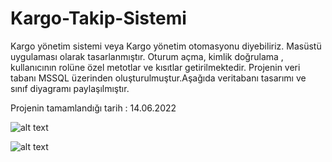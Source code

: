 # Kargo-Takip-Sistemi

Kargo yönetim sistemi veya Kargo yönetim otomasyonu diyebiliriz. Masüstü uygulaması olarak tasarlanmıştır. Oturum açma, kimlik doğrulama , kullanıcının rolüne özel metotlar ve kısıtlar getirilmektedir. Projenin veri tabanı MSSQL üzerinden oluşturulmuştur.Aşağıda veritabanı tasarımı ve sınıf diyagramı paylaşılmıştır.

Projenin tamamlandığı tarih : 14.06.2022

![alt text](https://github.com/rbaris/Kargo-Takip-Sistemi/Description/Sınıf-Diagramı.png)

![alt text](https://github.com/rbaris/Kargo-Takip-Sistemi/Description/Sınıf-Diagramı.png)
